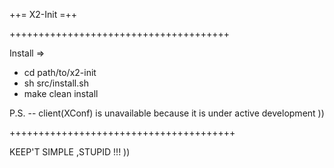 ++= X2-Init =++

++++++++++++++++++++++++++++++++++++++

Install =>
- cd path/to/x2-init
- sh src/install.sh
- make clean install

P.S. -- client(XConf) is unavailable because it is under active development ))

+++++++++++++++++++++++++++++++++++++++

KEEP'T SIMPLE ,STUPID !!! )) 